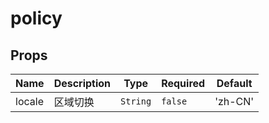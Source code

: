# policy

## Props

<!-- @vuese:policy:props:start -->
|Name|Description|Type|Required|Default|
|---|---|---|---|---|
|locale|区域切换|`String`|`false`|'zh-CN'|

<!-- @vuese:policy:props:end -->


